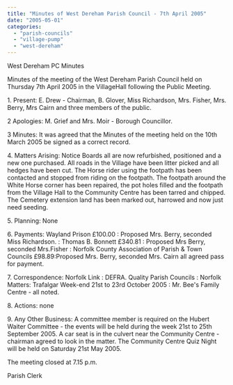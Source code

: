 ```yaml
---
title: "Minutes of West Dereham Parish Council - 7th April 2005"
date: "2005-05-01"
categories: 
  - "parish-councils"
  - "village-pump"
  - "west-dereham"
---
```


West Dereham PC Minutes

Minutes of the meeting of the West Dereham Parish Council held on Thursday 7th April 2005 in the VillageHall following the Public Meeting.

1\. Present: E. Drew - Chairman, B. Glover, Miss Richardson, Mrs. Fisher, Mrs. Berry, Mrs Cairn and three members of the public.

2 Apologies: M. Grief and Mrs. Moir - Borough Councillor.

3 Minutes: It was agreed that the Minutes of the meeting held on the 10th March 2005 be signed as a correct record.

4\. Matters Arising: Notice Boards all are now refurbished, positioned and a new one purchased. All roads in the Village have been litter picked and all hedges have been cut. The Horse rider using the footpath has been contacted and stopped from riding on the footpath. The footpath around the White Horse corner has been repaired, the pot holes filled and the footpath from the Village Hall to the Community Centre has been tarred and chipped. The Cemetery extension land has been marked out, harrowed and now just need seeding.

5\. Planning: None

6\. Payments: Wayland Prison £100.00 : Proposed Mrs. Berry, seconded Miss Richardson. : Thomas B. Bonnett £340.81 : Proposed Mrs Berry, seconded Mrs.Fisher : Norfolk County Association of Parish & Town Councils £98.89:Proposed Mrs. Berry, seconded Mrs. Cairn all agreed pass for payment.

7\. Correspondence: Norfolk Link : DEFRA. Quality Parish Councils : Norfolk Matters: Trafalgar Week-end 21st to 23rd October 2005 : Mr. Bee's Family Centre - all noted.

8\. Actions: none

9\. Any Other Business: A committee member is required on the Hubert Waiter Committee - the events will be held during the week 21st to 25th September 2005. A car seat is in the culvert near the Community Centre - chairman agreed to look in the matter. The Community Centre Quiz Night will be held on Saturday 21st May 2005.

The meeting closed at 7.15 p.m.

Parish Clerk
